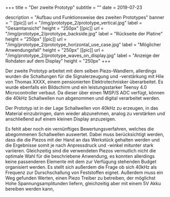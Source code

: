 +++
title = "Der zweite Prototyp"
subtitle = ""
date = 2019-07-23

description = "Aufbau und Funktionsweise des zweiten Prototypes"
banner = ''
[[pic]]
  url = "/img/prototype_2/prototype_vertical.jpg"
  label = "Gesamtansicht"
  height = "250px"
[[pic]]
  url = "/img/prototype_2/prototype_backside.jpg"
  label = "Rückseite der Platine"
  height = "250px"
[[pic]]
  url = "/img/prototype_2/prototype_horizontal_use_case.jpg"
  label = "Möglicher Anwendungsfall"
  height = "250px"
[[pic]]
  url = "/img/prototype_2/prototype_waves_on_display.jpg"
  label = "Anzeige der Rohdaten auf dem Display"
  height = "250px"
+++

Der zweite Prototyp arbeitet mit dem selben Piezo-Wandlern, allerdings wurden die Schaltungen für 
die Signalerzeugung und -verstärkung mit Hile von Thomas XXXX, einem pensionierten Elektrotechnisker überarbeitet. 
Es wurde ebenfalls ein Bildschirm und ein leistungsstarker Teensy 4.0 Microcontroller verbaut.
Da dieser über einen 1MSP/S ADC verfügt, können die 40kHz Schallwellen nun abgenommen und digital verarbeitet werden.


Der Prototyp ist in der Lage Schallwellen von 40kHz zu erzeugen, in das Material einzubringen, dann wieder abzunehmen, analog zu verstärken und anschließend auf einem kleinen Display anzuzeigen.

Es fehlt aber noch ein vernünftiges Bewertungsverfahren, welches die abegommenen Schallwellen auswertet. Dabei muss berücksichtigt werden, dass die die Piezos mit der Hand an das Werkstück gehalten werden und die Ergebnisse somit je nach Anpressdruck und -winkel mitunter stark variieren. Gleichzeitig sind die verwendeten Piezos vermutlich nicht die optimale Wahl für die beschriebene Anwendung, es konnten allerdings keine
passenderen Elemente mit dem zur Verfügung stehenden Budget organisiert werden. Es stellt sich außerdem die Frage ob sich 40kHz als Frequenz zur Durschschallung von Feststoffen eignet.
Außerdem muss ein Weg gefunden Werten, einen Piezo Treiber zu betreiben, der möglichst Hohe Spannungsamplitunden liefern, gleichzeitig aber mit einem 5V Akku bereiben werden kann, 